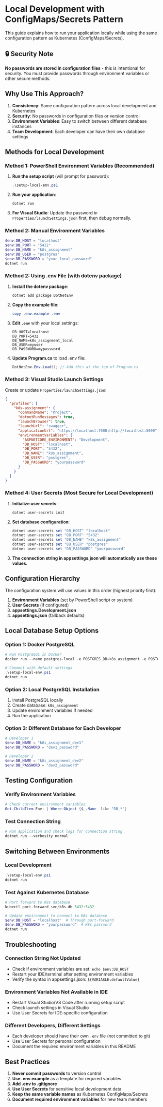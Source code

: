 # Local Development with ConfigMaps/Secrets Pattern

This guide explains how to run your application locally while using the same configuration pattern as Kubernetes (ConfigMaps/Secrets).

## 🔒 Security Note

**No passwords are stored in configuration files** - this is intentional for security. You must provide passwords through environment variables or other secure methods.

## Why Use This Approach?

1. **Consistency**: Same configuration pattern across local development and Kubernetes
2. **Security**: No passwords in configuration files or version control
3. **Environment Variables**: Easy to switch between different database instances
4. **Team Development**: Each developer can have their own database settings

## Methods for Local Development

### Method 1: PowerShell Environment Variables (Recommended)

1. **Run the setup script** (will prompt for password):
   ```powershell
   .\setup-local-env.ps1
   ```

2. **Run your application**:
   ```powershell
   dotnet run
   ```

3. **For Visual Studio**: Update the password in `Properties/launchSettings.json` first, then debug normally.

### Method 2: Manual Environment Variables

```powershell
$env:DB_HOST = "localhost"
$env:DB_PORT = "5432" 
$env:DB_NAME = "k8s_assignment"
$env:DB_USER = "postgres"
$env:DB_PASSWORD = "your_local_password"
dotnet run
```

### Method 2: Using .env File (with dotenv package)

1. **Install the dotenv package**:
   ```powershell
   dotnet add package DotNetEnv
   ```

2. **Copy the example file**:
   ```powershell
   copy .env.example .env
   ```

3. **Edit `.env`** with your local settings:
   ```
   DB_HOST=localhost
   DB_PORT=5432
   DB_NAME=k8s_assignment_local
   DB_USER=myuser
   DB_PASSWORD=mypassword
   ```

4. **Update Program.cs** to load .env file:
   ```csharp
   DotNetEnv.Env.Load(); // Add this at the top of Program.cs
   ```

### Method 3: Visual Studio Launch Settings

Create or update `Properties/launchSettings.json`:

```json
{
  "profiles": {
    "k8s-assignment": {
      "commandName": "Project",
      "dotnetRunMessages": true,
      "launchBrowser": true,
      "launchUrl": "swagger",
      "applicationUrl": "https://localhost:7000;http://localhost:5000",
      "environmentVariables": {
        "ASPNETCORE_ENVIRONMENT": "Development",
        "DB_HOST": "localhost",
        "DB_PORT": "5432",
        "DB_NAME": "k8s_assignment",
        "DB_USER": "postgres",
        "DB_PASSWORD": "yourpassword"
      }
    }
  }
}
```

### Method 4: User Secrets (Most Secure for Local Development)

1. **Initialize user secrets**:
   ```powershell
   dotnet user-secrets init
   ```

2. **Set database configuration**:
   ```powershell
   dotnet user-secrets set "DB_HOST" "localhost"
   dotnet user-secrets set "DB_PORT" "5432"
   dotnet user-secrets set "DB_NAME" "k8s_assignment"
   dotnet user-secrets set "DB_USER" "postgres"
   dotnet user-secrets set "DB_PASSWORD" "yourpassword"
   ```

3. **The connection string in appsettings.json will automatically use these values.**

## Configuration Hierarchy

The configuration system will use values in this order (highest priority first):

1. **Environment Variables** (set by PowerShell script or system)
2. **User Secrets** (if configured)
3. **appsettings.Development.json**
4. **appsettings.json** (fallback defaults)

## Local Database Setup Options

### Option 1: Docker PostgreSQL
```powershell
# Run PostgreSQL in Docker
docker run --name postgres-local -e POSTGRES_DB=k8s_assignment -e POSTGRES_USER=postgres -e POSTGRES_PASSWORD=yourpassword -p 5432:5432 -d postgres:16

# Connect with default settings
.\setup-local-env.ps1
dotnet run
```

### Option 2: Local PostgreSQL Installation
1. Install PostgreSQL locally
2. Create database: `k8s_assignment`
3. Update environment variables if needed
4. Run the application

### Option 3: Different Database for Each Developer
```powershell
# Developer 1
$env:DB_NAME = "k8s_assignment_dev1"
$env:DB_PASSWORD = "dev1_password"

# Developer 2  
$env:DB_NAME = "k8s_assignment_dev2"
$env:DB_PASSWORD = "dev2_password"
```

## Testing Configuration

### Verify Environment Variables
```powershell
# Check current environment variables
Get-ChildItem Env: | Where-Object {$_.Name -like "DB_*"}
```

### Test Connection String
```powershell
# Run application and check logs for connection string
dotnet run --verbosity normal
```

## Switching Between Environments

### Local Development
```powershell
.\setup-local-env.ps1
dotnet run
```

### Test Against Kubernetes Database
```powershell
# Port forward to K8s database
kubectl port-forward svc/k8s-db 5432:5432

# Update environment to connect to K8s database
$env:DB_HOST = "localhost"  # Through port-forward
$env:DB_PASSWORD = "yourpassword"  # K8s password
dotnet run
```

## Troubleshooting

### Connection String Not Updated
- Check if environment variables are set: `echo $env:DB_HOST`
- Restart your IDE/terminal after setting environment variables
- Verify the syntax in appsettings.json: `${VARIABLE:defaultValue}`

### Environment Variables Not Available in IDE
- Restart Visual Studio/VS Code after running setup script
- Check launch settings in Visual Studio
- Use User Secrets for IDE-specific configuration

### Different Developers, Different Settings
- Each developer should have their own `.env` file (not committed to git)
- Use User Secrets for personal configuration
- Document the required environment variables in this README

## Best Practices

1. **Never commit passwords** to version control
2. **Use .env.example** as a template for required variables
3. **Add .env to .gitignore**
4. **Use User Secrets** for sensitive local development data
5. **Keep the same variable names** as Kubernetes ConfigMaps/Secrets
6. **Document required environment variables** for new team members
